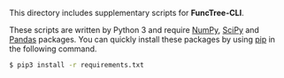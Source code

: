 This directory includes supplementary scripts for **FuncTree-CLI**.

These scripts are written by Python 3 and require [NumPy](https://github.com/numpy/numpy), [SciPy](https://github.com/scipy/scipy) and [Pandas](https://github.com/pandas-dev/pandas) packages. You can quickly install these packages by using [pip](https://pip.pypa.io) in the following command.
```bash
$ pip3 install -r requirements.txt
```
